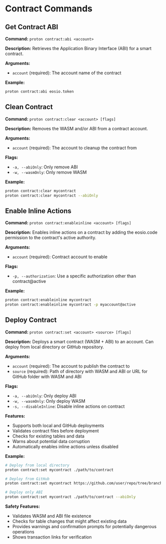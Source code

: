 # Contract Commands

## Get Contract ABI
**Command:** `proton contract:abi <account>`

**Description:** Retrieves the Application Binary Interface (ABI) for a smart contract.

**Arguments:**
- `account` (required): The account name of the contract

**Example:**
```bash
proton contract:abi eosio.token
```

## Clean Contract
**Command:** `proton contract:clear <account> [flags]`

**Description:** Removes the WASM and/or ABI from a contract account.

**Arguments:**
- `account` (required): The account to cleanup the contract from

**Flags:**
- `-a, --abiOnly`: Only remove ABI
- `-w, --wasmOnly`: Only remove WASM

**Example:**
```bash
proton contract:clear mycontract
proton contract:clear mycontract --abiOnly
```

## Enable Inline Actions
**Command:** `proton contract:enableinline <account> [flags]`

**Description:** Enables inline actions on a contract by adding the eosio.code permission to the contract's active authority.

**Arguments:**
- `account` (required): Contract account to enable

**Flags:**
- `-p, --authorization`: Use a specific authorization other than contract@active

**Example:**
```bash
proton contract:enableinline mycontract
proton contract:enableinline mycontract -p myaccount@active
```

## Deploy Contract
**Command:** `proton contract:set <account> <source> [flags]`

**Description:** Deploys a smart contract (WASM + ABI) to an account. Can deploy from local directory or GitHub repository.

**Arguments:**
- `account` (required): The account to publish the contract to
- `source` (required): Path of directory with WASM and ABI or URL for GitHub folder with WASM and ABI

**Flags:**
- `-a, --abiOnly`: Only deploy ABI
- `-w, --wasmOnly`: Only deploy WASM
- `-s, --disableInline`: Disable inline actions on contract

**Features:**
- Supports both local and GitHub deployments
- Validates contract files before deployment
- Checks for existing tables and data
- Warns about potential data corruption
- Automatically enables inline actions unless disabled

**Example:**
```bash
# Deploy from local directory
proton contract:set mycontract ./path/to/contract

# Deploy from GitHub
proton contract:set mycontract https://github.com/user/repo/tree/branch/contract

# Deploy only ABI
proton contract:set mycontract ./path/to/contract --abiOnly
```

**Safety Features:**
- Validates WASM and ABI file existence
- Checks for table changes that might affect existing data
- Provides warnings and confirmation prompts for potentially dangerous operations
- Shows transaction links for verification